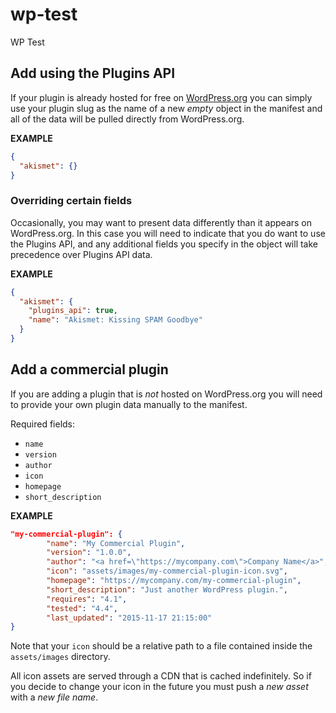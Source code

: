 # wp-test
WP Test


## Add using the Plugins API

If your plugin is already hosted for free on <a href="https://wordpress.org/plugins/">WordPress.org</a> you can simply use your plugin slug as the name of a new _empty_ object in the manifest and all of the data will be pulled directly from WordPress.org.

**EXAMPLE**

```json
{
  "akismet": {}
}
```

### Overriding certain fields

Occasionally, you may want to present data differently than it appears on WordPress.org. In this case you will need to indicate that you do want to use the Plugins API, and any additional fields you specify in the object will take precedence over Plugins API data.

**EXAMPLE**

```json
{
  "akismet": {
    "plugins_api": true,
    "name": "Akismet: Kissing SPAM Goodbye"
  }
}
```

## Add a commercial plugin

If you are adding a plugin that is _not_ hosted on WordPress.org you will need to provide your own plugin data manually to the manifest.

Required fields:

* `name`
* `version`
* `author`
* `icon`
* `homepage`
* `short_description`

**EXAMPLE**

```json
"my-commercial-plugin": {
		"name": "My Commercial Plugin",
		"version": "1.0.0",
		"author": "<a href=\"https://mycompany.com\">Company Name</a>",
		"icon": "assets/images/my-commercial-plugin-icon.svg",
		"homepage": "https://mycompany.com/my-commercial-plugin",
		"short_description": "Just another WordPress plugin.",
		"requires": "4.1",
		"tested": "4.4",
		"last_updated": "2015-11-17 21:15:00"
}
```

Note that your `icon` should be a relative path to a file contained inside the `assets/images` directory.

All icon assets are served through a CDN that is cached indefinitely. So if you decide to change your icon in the future you must push a _new asset_ with a _new file name_.

